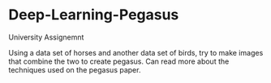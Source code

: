# Deep-Learning-Pegasus
University Assignemnt

Using a data set of horses and another data set of birds, try to make images that combine the two to create pegasus. Can read more about the techniques used on the pegasus paper.
